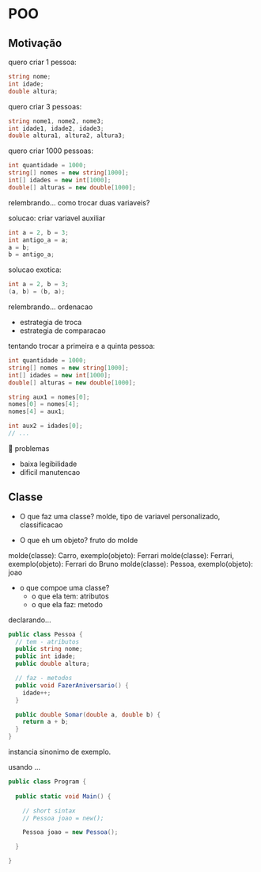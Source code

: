 # POO

## Motivação

quero criar 1 pessoa:

```cs
string nome;
int idade;
double altura;
```

quero criar 3 pessoas:

```cs
string nome1, nome2, nome3;
int idade1, idade2, idade3;
double altura1, altura2, altura3;
```

quero criar 1000 pessoas:

```cs
int quantidade = 1000;
string[] nomes = new string[1000];
int[] idades = new int[1000];
double[] alturas = new double[1000];
```

relembrando... como trocar duas variaveis?

solucao: criar variavel auxiliar

```cs
int a = 2, b = 3;
int antigo_a = a;
a = b;
b = antigo_a;
```

solucao exotica:

```cs
int a = 2, b = 3;
(a, b) = (b, a);
```

relembrando... ordenacao

- estrategia de troca
- estrategia de comparacao

tentando trocar a primeira e a quinta pessoa:

```cs
int quantidade = 1000;
string[] nomes = new string[1000];
int[] idades = new int[1000];
double[] alturas = new double[1000];

string aux1 = nomes[0];
nomes[0] = nomes[4];
nomes[4] = aux1;

int aux2 = idades[0];
// ...
```

🔴 problemas

- baixa legibilidade
- dificil manutencao

## Classe

- O que faz uma classe?
  molde, tipo de variavel personalizado, classificacao

- O que eh um objeto?
  fruto do molde

molde(classe): Carro, exemplo(objeto): Ferrari
molde(classe): Ferrari, exemplo(objeto): Ferrari do Bruno
molde(classe): Pessoa, exemplo(objeto): joao

- o que compoe uma classe?
  - o que ela tem: atributos
  - o que ela faz: metodo

declarando...

```cs
public class Pessoa {
  // tem - atributos
  public string nome;
  public int idade; 
  public double altura; 

  // faz - metodos
  public void FazerAniversario() {
    idade++;
  }

  public double Somar(double a, double b) {
    return a + b;
  }
}
```

instancia sinonimo de exemplo.

usando ...

```cs
public class Program {
 
  public static void Main() {

    // short sintax
    // Pessoa joao = new();

    Pessoa joao = new Pessoa();

  }

}
```
